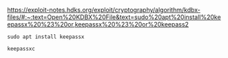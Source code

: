 https://exploit-notes.hdks.org/exploit/cryptography/algorithm/kdbx-files/#:~:text=Open%20KDBX%20File&text=sudo%20apt%20install%20keepassx%20%23%20or,keepassx%20%23%20or%20keepass2
```
sudo apt install keepassx
```
```
keepassxc
```
